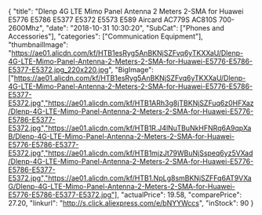 {
	"title": "Dlenp 4G LTE Mimo Panel Antenna 2 Meters 2-SMA for Huawei E5776 E5786 E5377 E5372 E5573 E589 Aircard AC779S AC810S 700-2600Mhz",
	"date": "2018-10-31 10:30:20",
	"SubCat": ["Phones and Accessories"],
	"categories": ["Communication Equipment"],
	"thumbnailImage": "https://ae01.alicdn.com/kf/HTB1esRyg5AnBKNjSZFvq6yTKXXaU/Dlenp-4G-LTE-Mimo-Panel-Antenna-2-Meters-2-SMA-for-Huawei-E5776-E5786-E5377-E5372.jpg_220x220.jpg",
	"BigImage": ["https://ae01.alicdn.com/kf/HTB1esRyg5AnBKNjSZFvq6yTKXXaU/Dlenp-4G-LTE-Mimo-Panel-Antenna-2-Meters-2-SMA-for-Huawei-E5776-E5786-E5377-E5372.jpg","https://ae01.alicdn.com/kf/HTB1ARh3g8jTBKNjSZFuq6z0HFXaz/Dlenp-4G-LTE-Mimo-Panel-Antenna-2-Meters-2-SMA-for-Huawei-E5776-E5786-E5377-E5372.jpg","https://ae01.alicdn.com/kf/HTB1R.J4lNuTBuNkHFNRq6A9qpXaB/Dlenp-4G-LTE-Mimo-Panel-Antenna-2-Meters-2-SMA-for-Huawei-E5776-E5786-E5377-E5372.jpg","https://ae01.alicdn.com/kf/HTB1mjzJt79WBuNjSspeq6yz5VXad/Dlenp-4G-LTE-Mimo-Panel-Antenna-2-Meters-2-SMA-for-Huawei-E5776-E5786-E5377-E5372.jpg","https://ae01.alicdn.com/kf/HTB1.NpLg8smBKNjSZFFq6AT9VXaG/Dlenp-4G-LTE-Mimo-Panel-Antenna-2-Meters-2-SMA-for-Huawei-E5776-E5786-E5377-E5372.jpg"],
	"actualPrice": 19.58,
	"comparePrice": 27.20,
	"linkurl": "http://s.click.aliexpress.com/e/bNYYWccs",
	"inStock": 90
}
